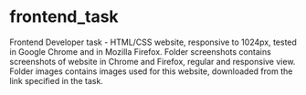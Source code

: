 # frontend_task

Frontend Developer task - HTML/CSS website, responsive to 1024px, tested in Google Chrome and in Mozilla Firefox. 
Folder screenshots contains screenshots of website in Chrome and Firefox, regular and responsive view.
Folder images contains images used for this website, downloaded from the link specified in the task.